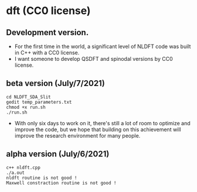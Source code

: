 # dft (CC0 license)

## Development version.
- For the first time in the world, a significant level of NLDFT code was built in C++ with a CC0 license. 
- I want someone to develop QSDFT and spinodal versions by CC0 license.

## beta version (July/7/2021)
	cd NLDFT_SDA_Slit
	gedit temp_parameters.txt
	chmod +x run.sh
	./run.sh
- With only six days to work on it, there's still a lot of room to optimize and improve the code, but we hope that building on this achievement will improve the research environment for many people.


## alpha version (July/6/2021)
	c++ nldft.cpp
	./a.out
	nldft routine is not good !
	Maxwell constraction routine is not good !